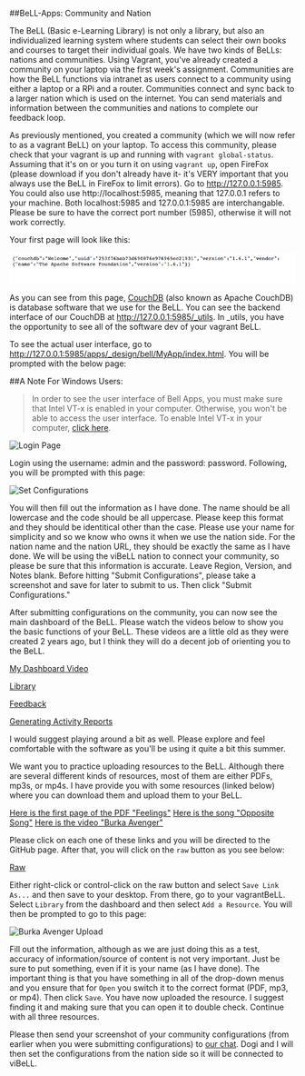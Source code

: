 ##BeLL-Apps: Community and Nation

The BeLL (Basic e-Learning Library) is not only a library, but also an individualized learning system where students can select their own books and courses to target their individual goals. We have two kinds of BeLLs: nations and communities. Using Vagrant, you've already created a community on your laptop via the first week's assignment. Communities are how the BeLL functions via intranet as users connect to a community using either a laptop or a RPi and a router. Communities connect and sync back to a larger nation which is used on the internet. You can send materials and information between the communities and nations to complete our feedback loop. 

As previously mentioned, you created a community (which we will now refer to as a vagrant BeLL) on your laptop. To access this community, please check that your vagrant is up and running with `vagrant global-status`. Assuming that it's on or you turn it on using `vagrant up`, open FireFox (please download if you don't already have it- it's VERY important that you always use the BeLL in FireFox to limit errors). Go to http://127.0.0.1:5985. You could also use http://localhost:5985, meaning that 127.0.0.1 refers to your machine. Both localhost:5985 and 127.0.0.1:5985 are interchangable. Please be sure to have the correct port number (5985), otherwise it will not work correctly. 

Your first page will look like this:

![127.0.0.1:5985](/ll_CC/pages/uploads/images/127.0.0.1-5985.png)

As you can see from this page, [CouchDB](https://en.wikipedia.org/wiki/CouchDB)  (also known as Apache CouchDB) is database software that we use for the BeLL. You can see the backend interface of our CouchDB at http://127.0.0.1:5985/_utils. In _utils, you have the opportunity to see all of the software dev of your vagrant BeLL.

To see the actual user interface, go to http://127.0.0.1:5985/apps/_design/bell/MyApp/index.html. You will be prompted with the below page:

##A Note For Windows Users:
> In order to see the user interface of Bell Apps, you must make sure that Intel VT-x is enabled in your computer. Otherwise, you won't be able to access the user interface. To enable Intel VT-x in your computer, [click here](http://www.howtogeek.com/213795/how-to-enable-intel-vt-x-in-your-computers-bios-or-uefi-firmware/).

![Login Page](/ll_CC/pages/uploads/images/adminlogin.png)

Login using the username: admin and the password: password. Following, you will be prompted with this page:

![Set Configurations](/ll_CC/pages/uploads/images/setconfigurations.png)

You will then fill out the information as I have done. The name should be all lowercase and the code should be all uppercase. Please keep this format and they should be identitical other than the case. Please use your name for simplicity and so we know who owns it when we use the nation side. For the nation name and the nation URL, they should be exactly the same as I have done. We will be using the viBeLL nation to connect your community, so please be sure that this information is accurate. Leave Region, Version, and Notes blank. Before hitting "Submit Configurations", please take a screenshot and save for later to submit to us. Then click "Submit Configurations."

After submitting configurations on the community, you can now see the main dashboard of the BeLL. Please watch the videos below to show you the basic functions of your BeLL. These videos are a little old as they were created 2 years ago, but I think they will do a decent job of orienting you to the BeLL.   

[My Dashboard Video](/ll_CC/pages/uploads/movies/mydashboard.mp4)

[Library](/ll_CC/pages/uploads/movies/library.mp4)

[Feedback](/ll_CC/pages/uploads/movies/feedback.mp4)

[Generating Activity Reports](/ll_CC/pages/uploads/movies/generatingactivityreports.mp4)

I would suggest playing around a bit as well. Please explore and feel comfortable with the software as you'll be using it quite a bit this summer. 

We want you to practice uploading resources to the BeLL. Although there are several different kinds of resources, most of them are either PDFs, mp3s, or mp4s. I have provide you with some resources (linked below) where you can download them and upload them to your BeLL. 

[Here is the first page of the PDF "Feelings"](/ll_CC/pages/uploads/images/feelings.pdf)
[Here is the song "Opposite Song"](/ll_CC/pages/uploads/music/oppositesong.mp3)
[Here is the video "Burka Avenger"](/ll_CC/pages/uploads/movies/burkaavenger.mp4) 

Please click on each one of these links and you will be directed to the GitHub page. After that, you will click on the `raw` button as you see below:

[Raw](/ll_CC/pages/uploads/images/raw.png)

Either right-click or control-click on the raw button and select `Save Link As...` and then save to your desktop. From there, go to your vagrantBeLL. Select `Library` from the dashboard and then select `Add a Resource`. You will then be prompted to go to this page: 

![Burka Avenger Upload](/ll_CC/pages/uploads/images/burkaavengerupload.png)

Fill out the information, although as we are just doing this as a test, accuracy of information/source of content is not very important. Just be sure to put something, even if it is your name (as I have done). The important thing is that you have something in all of the drop-down menus and you ensure that for `Open` you switch it to the correct format (PDF, mp3, or mp4). Then click `Save`. You have now uploaded the resource. I suggest finding it and making sure that you can open it to double check. Continue with all three resources. 

Please then send your screenshot of your community configurations (from earlier when you were submitting configurations) to [our chat](https://gitter.im/open-learning-exchange/chat). Dogi and I will then set the configurations from the nation side so it will be connected to viBeLL. 
